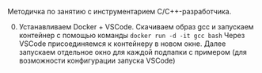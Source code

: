 Методичка по занятию с инструментарием C/C++-разработчика.

0) Устанавливаем Docker + VSCode. Скачиваем образ gcc и запускаем контейнер с помощью команды
```docker run -d -it gcc bash```
Через VSCode присоединяемся к контейнеру в новом окне.
Далее запускаем отдельное окно для каждой подпапки с примером (для возможности конфигурации запуска VSCode)

